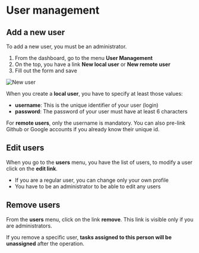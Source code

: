 User management
===============

Add a new user
--------------

To add a new user, you must be an administrator.

1. From the dashboard, go to the menu **User Management**
2. On the top, you have a link **New local user** or **New remote user**
3. Fill out the form and save

![New user](http://kanboard.net/screenshots/documentation/new-user.png)

When you create a **local user**, you have to specify at least those values:

- **username**: This is the unique identifier of your user (login)
- **password**: The password of your user must have at least 6 characters

For **remote users**, only the username is mandatory. You can also pre-link Github or Google accounts if you already know their unique id.

Edit users
----------

When you go to the **users** menu, you have the list of users, to modify a user click on the **edit link**.

- If you are a regular user, you can change only your own profile
- You have to be an administrator to be able to edit any users

Remove users
------------

From the **users** menu, click on the link **remove**. This link is visible only if you are administrators.

If you remove a specific user, **tasks assigned to this person will be unassigned** after the operation.
